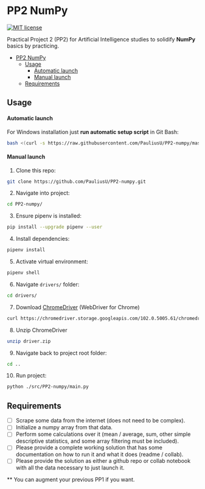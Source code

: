 # PP2 NumPy

[![MIT license](https://img.shields.io/badge/License-MIT-blue.svg)](https://github.com/PauliusU/balance_checker/blob/master/LICENSE)

Practical Project 2 (PP2) for Artificial Intelligence studies to
solidify **NumPy** basics by practicing.

<!-- TOC -->
* [PP2 NumPy](#pp2-numpy)
  * [Usage](#usage)
      * [Automatic launch](#automatic-launch)
      * [Manual launch](#manual-launch)
  * [Requirements](#requirements)
<!-- TOC -->

## Usage

#### Automatic launch
For Windows installation just **run automatic setup script** in Git Bash:
```bash
bash <(curl -s https://raw.githubusercontent.com/PauliusU/PP2-numpy/master/setup.sh)
```

#### Manual launch

1. Clone this repo:
```bash
git clone https://github.com/PauliusU/PP2-numpy.git
```

2. Navigate into project:
```bash
cd PP2-numpy/
```

3. Ensure pipenv is installed:
```bash
pip install --upgrade pipenv --user
```

4. Install dependencies:
```bash
pipenv install
```

5. Activate virtual environment:
```bash
pipenv shell
```

6. Navigate `drivers/` folder:
```bash
cd drivers/
```

7. Download [ChromeDriver](https://sites.google.com/chromium.org/driver/) (WebDriver for Chrome)
```bash
curl https://chromedriver.storage.googleapis.com/102.0.5005.61/chromedriver_win32.zip -L -o driver.zip
```

8. Unzip ChromeDriver
```bash
unzip driver.zip
```

9. Navigate back to project root folder:
```bash
cd ..
```

10. Run project:
```bash
python ./src/PP2-numpy/main.py
```

## Requirements

- [ ] Scrape some data from the internet (does not need to be complex).
- [ ] Initialize a numpy array from that data.
- [ ] Perform some calculations over it (mean / average, sum, other simple descriptive statistics, and some array filtering must be included).
- [ ] Please provide a complete working solution that has some documentation on how to run it and what it does (readme / collab).
- [ ] Please provide the solution as either a github repo or collab notebook with all the data necessary to just launch it.

** You can augment your previous PP1 if you want.